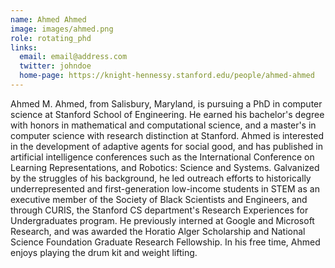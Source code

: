 ```yaml
---
name: Ahmed Ahmed
image: images/ahmed.png
role: rotating_phd
links:
  email: email@address.com
  twitter: johndoe
  home-page: https://knight-hennessy.stanford.edu/people/ahmed-ahmed
---
```


Ahmed M. Ahmed, from Salisbury, Maryland, is pursuing a PhD in computer science at Stanford School of Engineering. He earned his bachelor's degree with honors in mathematical and computational science, and a master's in computer science with research distinction at Stanford. Ahmed is interested in the development of adaptive agents for social good, and has published in artificial intelligence conferences such as the International Conference on Learning Representations, and Robotics: Science and Systems. Galvanized by the struggles of his background, he led outreach efforts to historically underrepresented and first-generation low-income students in STEM as an executive member of the Society of Black Scientists and Engineers, and through CURIS, the Stanford CS department's Research Experiences for Undergraduates program. He previously interned at Google and Microsoft Research, and was awarded the Horatio Alger Scholarship and National Science Foundation Graduate Research Fellowship. In his free time, Ahmed enjoys playing the drum kit and weight lifting.
